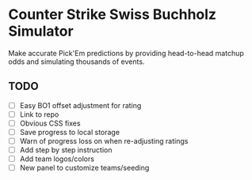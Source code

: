 # Counter Strike Swiss Buchholz Simulator

Make accurate Pick'Em predictions by providing head-to-head matchup odds and simulating thousands of events.

## TODO

- [ ] Easy BO1 offset adjustment for rating
- [ ] Link to repo
- [ ] Obvious CSS fixes
- [ ] Save progress to local storage
- [ ] Warn of progress loss on when re-adjusting ratings
- [ ] Add step by step instruction
- [ ] Add team logos/colors
- [ ] New panel to customize teams/seeding
